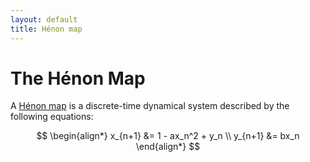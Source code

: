 ```yaml
---
layout: default
title: Hénon map
---
```


The Hénon Map
=============

A [Hénon map](https://en.wikipedia.org/wiki/H%C3%A9non_map)
is a discrete-time dynamical system described by the following
equations:

$$
\begin{align*}
x_{n+1} &= 1 - ax_n^2 + y_n \\
y_{n+1} &= bx_n
\end{align*}
$$


